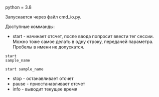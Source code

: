 python = 3.8 
   
   Запускается через файл cmd_io.py.
   
   Доступные комманды:
   - start - начинает отсчет, после ввода попросит ввести тег сессии. 
    Можно тоже самое делать в одну строку, передачей параметра. Пробелы в имени не допускатся.

    start 
    sample_name
    
    start sample_name

   - stop - останавливает отсчет
   - pause - приостанавливает отсчет 
   - info - выводит текущее время 